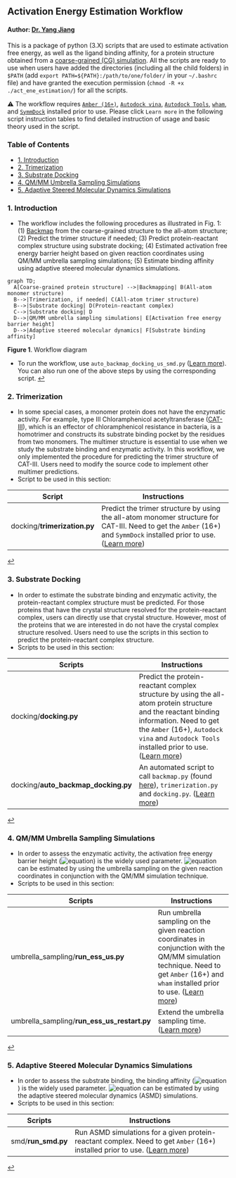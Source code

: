 ## Activation Energy Estimation Workflow

#### Author: [Dr. Yang Jiang](https://orcid.org/0000-0003-1100-9177)

This is a package of python (3.X) scripts that are used to estimate activation free energy, as well as the ligand binding affinity, for a protein structure obtained from a [coarse-grained (CG) simulation](../../../cg_simtk_protein_folding). All the scripts are ready to use when users have added the directories (including all the child folders) in `$PATH` (add `export PATH=${PATH}:/path/to/one/folder/` in your `~/.bashrc` file) and have granted the execution permission (`chmod -R +x ./act_ene_estimation/`) for all the scripts. 

:warning: The workflow requires [`Amber (16+)`](http://ambermd.org/), [`Autodock vina`](http://vina.scripps.edu/), [`Autodock Tools`](http://autodock.scripps.edu/resources/adt), [`wham`](http://membrane.urmc.rochester.edu/?page_id=126), and [`SymmDock`](http://bioinfo3d.cs.tau.ac.il/SymmDock) installed prior to use. Please click `Learn more` in the following script instruction tables to find detailed instruction of usage and basic theory used in the script.

### Table of Contents
  * [1. Introduction](#1-introduction)
  * [2. Trimerization](#2-trimerization)
  * [3. Substrate Docking](#3-substrate-docking)
  * [4. QM/MM Umbrella Sampling Simulations](#4-qmmm-umbrella-sampling-simulations)
  * [5. Adaptive Steered Molecular Dynamics Simulations](#5-adaptive-steered-molecular-dynamics-simulations)

### 1. Introduction
- The workflow includes the following procedures as illustrated in Fig. 1: (1) [Backmap](../../../cg_simtk_protein_folding#6-backmapping-from-coarse-grained-model-to-all-atom-model) from the coarse-grained structure to the all-atom structure; (2) Predict the trimer structure if needed; (3) Predict protein-reactant complex structure using substrate docking; (4) Estimated activation free energy barrier height based on given reaction coordinates using QM/MM umbrella sampling simulations; (5) Estimate binding affinity using adaptive steered molecular dynamics simulations.

```mermaid
graph TD;
  A[Coarse-grained protein structure] -->|Backmapping| B(All-atom monomer structure)
  B-->|Trimerization, if needed| C(All-atom trimer structure)
  B-->|Substrate docking| D(Protein-reactant complex)
  C-->|Substrate docking| D
  D-->|QM/MM umbrella sampling simulations| E[Activation free energy barrier height]
  D-->|Adaptive steered molecular dynamics| F[Substrate binding affinity]
```
**Figure 1**. Workflow diagram

- To run the workflow, use `auto_backmap_docking_us_smd.py` ([Learn more](../../wiki/auto_backmap_docking_us_smd.py)). You can also run one of the above steps by using the corresponding script. [:leftwards_arrow_with_hook:](#table-of-contents)

### 2. Trimerization
- In some special cases, a monomer protein does not have the enzymatic activity. For example, type III Chloramphenicol acetyltransferase ([CAT-III](https://www.uniprot.org/uniprot/P00484#interaction)), which is an effector of chloramphenicol resistance in bacteria, is a homotrimer and constructs its substrate binding pocket by the residues from two monomers. The multimer structure is essential to use when we study the substrate binding and enzymatic activity. In this workflow, we only implemented the procedure for predicting the trimer structure of CAT-III. Users need to modify the source code to implement other multimer predictions.
- Script to be used in this section:

| Script | Instructions |
| ------ | ------ |
| docking/**trimerization.py** | Predict the trimer structure by using the all-atom monomer structure for CAT-III. Need to get the `Amber` (16+) and `SymmDock` installed prior to use. ([Learn more](../../wiki/trimerization.py)) |

[:leftwards_arrow_with_hook:](#table-of-contents)

### 3. Substrate Docking
- In order to estimate the substrate binding and enzymatic activity, the protein-reactant complex structure must be predicted. For those proteins that have the crystal structure resolved for the protein-reactant complex, users can directly use that crystal structure. However, most of the proteins that we are interested in do not have the crystal complex structure resolved. Users need to use the scripts in this section to predict the protein-reactant complex structure.
- Scripts to be used in this section:

| Scripts | Instructions |
| ------ | ------ |
| docking/**docking.py** | Predict the protein-reactant complex structure by using the all-atom protein structure and the reactant binding information. Need to get the `Amber` (16+), `Autodock vina` and `Autodock Tools` installed prior to use. ([Learn more](../../wiki/docking.py)) |
| docking/**auto_backmap_docking.py** | An automated script to call `backmap.py` (found [here](../../../cg_simtk_protain_folding#6-backmapping-from-coarse-grained-model-to-all-atom-model)), `trimerization.py` and `docking.py`. ([Learn more](../../wiki/auto_backmap_docking.py)) |

[:leftwards_arrow_with_hook:](#table-of-contents)

### 4. QM/MM Umbrella Sampling Simulations
- In order to assess the enzymatic activity, the activation free energy barrier height (![equation](https://latex.codecogs.com/svg.image?\inline&space;\Delta&space;G^{\ddagger})) is the widely used parameter. ![equation](https://latex.codecogs.com/svg.image?\inline&space;\Delta&space;G^{\ddagger}) can be estimated by using the umbrella sampling on the given reaction coordinates in conjunction with the QM/MM simulation technique. 
- Scripts to be used in this section:

| Scripts | Instructions |
| ------ | ------ |
| umbrella_sampling/**run_ess_us.py** | Run umbrella sampling on the given reaction coordinates in conjunction with the QM/MM simulation technique. Need to get `Amber` (16+) and `wham` installed prior to use. ([Learn more](../../wiki/run_ess_us.py)) |
| umbrella_sampling/**run_ess_us_restart.py** | Extend the umbrella sampling time. ([Learn more](../../wiki/run_ess_us_restart.py)) |

[:leftwards_arrow_with_hook:](#table-of-contents)

### 5. Adaptive Steered Molecular Dynamics Simulations
- In order to assess the substrate binding, the binding affinity (![equation](https://latex.codecogs.com/svg.image?\inline&space;\Delta&space;G_{\text{bind}})) is the widely used parameter. ![equation](https://latex.codecogs.com/svg.image?\inline&space;\Delta&space;G_{\text{bind}}) can be estimated by using the adaptive steered molecular dynamics (ASMD) simulations. 
- Scripts to be used in this section:

| Scripts | Instructions |
| ------ | ------ |
| smd/**run_smd.py** | Run ASMD simulations for a given protein-reactant complex. Need to get `Amber` (16+) installed prior to use. ([Learn more](../../wiki/run_smd.py)) |

[:leftwards_arrow_with_hook:](#table-of-contents)
